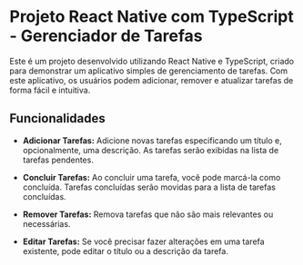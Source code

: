 # Projeto React Native com TypeScript - Gerenciador de Tarefas

Este é um projeto desenvolvido utilizando React Native e TypeScript, criado para demonstrar um aplicativo simples de gerenciamento de tarefas. Com este aplicativo, os usuários podem adicionar, remover e atualizar tarefas de forma fácil e intuitiva.

## Funcionalidades

- **Adicionar Tarefas:** Adicione novas tarefas especificando um título e, opcionalmente, uma descrição. As tarefas serão exibidas na lista de tarefas pendentes.

- **Concluir Tarefas:** Ao concluir uma tarefa, você pode marcá-la como concluída. Tarefas concluídas serão movidas para a lista de tarefas concluídas.

- **Remover Tarefas:** Remova tarefas que não são mais relevantes ou necessárias.

- **Editar Tarefas:** Se você precisar fazer alterações em uma tarefa existente, pode editar o título ou a descrição da tarefa.



